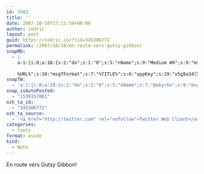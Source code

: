 ```yaml
---
id: 3982
title: ''
date: 2007-10-18T17:11:54+00:00
author: cedric
layout: post
guid: https://cedric.io/?tid=345306772
permalink: /2007/10/18/en-route-vers-gutsy-gibbon/
snapMD:
  - |
    a:1:{i:0;a:18:{s:2:"do";s:1:"0";s:5:"nName";s:9:"Medium #0";s:9:"msgFormat";s:19:"%FULLTEXT%
    
    %URL%";s:10:"msgTFormat";s:7:"%TITLE%";s:6:"appKey";s:29:"x5g9a34l5z294i5y2q284e4g54454";s:6:"appSec";s:85:"d3h0a44e4s2b4i5u2r234m5f5b4v2l5q2a444h574347464a454x2w20374447494c484b4w2c464f5u2d4z2";s:8:"inclTags";s:1:"1";s:7:"fltrsOn";i:0;s:5:"fltrs";a:0:{}s:7:"proxyOn";i:0;s:7:"useSURL";i:0;s:1:"v";i:350;s:4:"publ";s:1:"0";s:11:"accessToken";s:65:"2353413aa5437433e5648ccf74a16119308317c52d1a24d8ed99f26add037528a";s:12:"appAppUserID";s:65:"104b21fd8da79171a6e7bf800d03b4b761204f242935e05d2d86850a6b1635f77";s:14:"appAppUserName";s:26:"Cédric Bousmanne (akyrho)";s:13:"appAppUserURL";s:26:"https://medium.com/@akyrho";s:7:"pubList";a:0:{}}}
snapTW:
  - 'a:1:{i:0;a:19:{s:2:"do";s:1:"0";s:5:"nName";s:7:"@akyrho";s:9:"msgFormat";s:26:"%TITLE%. %EXCERPT% - %URL%";s:6:"appKey";s:55:"x5g9a8325v2y475r3c4m48584n53446p423r3r5u3e356j5j3k4r2p3";s:6:"appSec";s:105:"d3h0a94o46415u594v3q5l5n5l4r4x474x4j484o473u4i5w2m4k494z2k344n306n5r3l5v2s554p4n3p3k45495c3z4v4d3m3u5w525";s:7:"fltrsOn";i:0;s:5:"fltrs";a:0:{}s:7:"proxyOn";i:0;s:7:"useSURL";i:0;s:1:"v";i:350;s:5:"twURL";s:25:"http://twitter.com/akyrho";s:11:"accessToken";s:50:"6678782-Eyg60SCeh7762DEIsYtTPD5GVeOuSN8ATMdF2Lpppe";s:14:"accessTokenSec";s:45:"PgGDCbcYLJnR5esZjY9ID72A33mUNCYnQwaQTBsojSJNa";s:5:"tw140";i:0;s:10:"riComments";s:1:"1";s:11:"riCommentsM";s:1:"1";s:12:"riCommentsAA";s:1:"1";s:8:"attchImg";s:1:"1";s:9:"wpImgSize";s:4:"full";}}'
snap_isAutoPosted:
  - "1539157061"
ozh_ta_id:
  - "345306772"
ozh_ta_source:
  - '<a href="http://twitter.com" rel="nofollow">Twitter Web Client</a>'
categories:
  - toots
format: aside
kind:
  - Note
---
```

En route vers Gutsy Gibbon!